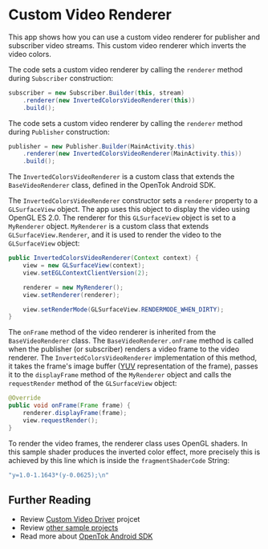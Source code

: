 # Custom Video Renderer

This app shows how you can use a custom video renderer for publisher and
subscriber video streams. This custom video renderer which inverts the video colors.

The code sets a custom video renderer by calling the `renderer` method during `Subscriber` construction:

```java
subscriber = new Subscriber.Builder(this, stream)
    .renderer(new InvertedColorsVideoRenderer(this))
    .build();
```

The code sets a custom video renderer by calling the `renderer` method during `Publisher` construction:

```java
publisher = new Publisher.Builder(MainActivity.this)
    .renderer(new InvertedColorsVideoRenderer(MainActivity.this))
    .build();
```

The `InvertedColorsVideoRenderer` is a custom class that extends the `BaseVideoRenderer` class, defined in the OpenTok Android SDK.

The `InvertedColorsVideoRenderer` constructor sets a `renderer` property to a `GLSurfaceView` object.
The app uses this object to display the video using OpenGL ES 2.0. The renderer for this
`GLSurfaceView` object is set to a `MyRenderer` object. `MyRenderer` is a custom class that
extends `GLSurfaceView.Renderer`, and it is used to render the video to the `GLSurfaceView`
object:

```java
public InvertedColorsVideoRenderer(Context context) {
    view = new GLSurfaceView(context);
    view.setEGLContextClientVersion(2);

    renderer = new MyRenderer();
    view.setRenderer(renderer);

    view.setRenderMode(GLSurfaceView.RENDERMODE_WHEN_DIRTY);
}
```

The `onFrame` method of the video renderer is inherited from the `BaseVideoRenderer` class.
The `BaseVideoRenderer.onFrame` method is called when the publisher (or subscriber) renders
a video frame to the video renderer. The `InvertedColorsVideoRenderer` implementation of this method, it takes the frame's image buffer ([YUV](https://en.wikipedia.org/wiki/YUV) representation of the frame), passes it to the `displayFrame` method of the `MyRenderer` object and calls the `requestRender` method of the `GLSurfaceView` object:

```java
@Override
public void onFrame(Frame frame) {
    renderer.displayFrame(frame);
    view.requestRender();
}
```

To render the video frames, the renderer class uses OpenGL shaders. In this sample
shader produces the inverted color effect, more precisely this is achieved by this line which is
inside the `fragmentShaderCode` String:

```java
"y=1.0-1.1643*(y-0.0625);\n"
```

## Further Reading

* Review [Custom Video Driver](../Custom-Video-Driver) projcet
* Review [other sample projects](../)
* Read more about [OpenTok Android SDK](https://tokbox.com/developer/sdks/android/)
